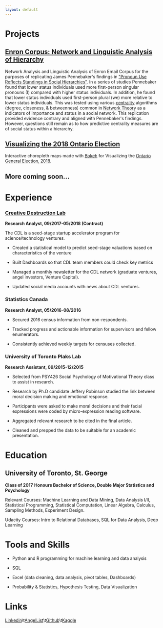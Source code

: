 ```yaml
---
layout: default
---
```


# Projects

## [Enron Corpus: Network and Linguistic Analysis of Hierarchy](Enron_Article.md)

Network Analysis and Linguistic Analysis of Enron Email Corpus for the purposes of replicating James Pennebaker's findings in ["Pronoun Use Reflects Standings in Social Hierarchies"](http://citeseerx.ist.psu.edu/viewdoc/download?doi=10.1.1.904.6689&rep=rep1&type=pdf). In a series of studies Pennebaker found that lower status individuals used more first-person singular pronouns (I) compared with higher status individuals. In addition, he found that lower status individuals used first-person plural (we) more relative to lower status individuals. This was tested using various [centrality](https://en.wikipedia.org/wiki/Centrality) algorithms (degree, closeness, & betweenness) common in [Network Theory](https://en.wikipedia.org/wiki/Network_theory)  as a indicators of importance and status in a social network. This replication provided evidence contrary and aligned with Pennebaker's findings. However, questions still remain as to how predictive centrality measures are of social status within a hierarchy.

## [Visualizing the 2018 Ontario Election](Elections_Article.md)

Interactive choropleth maps made with [Bokeh](https://bokeh.pydata.org/en/latest/) for Visualizing the [Ontario General Election, 2018](https://en.wikipedia.org/wiki/Ontario_general_election,_2018).

## More coming soon...

# Experience

### [Creative Destruction Lab](https://www.creativedestructionlab.com/)
**Research Analyst, 09/2017-05/2018 (Contract)**

The CDL is a seed-stage startup accelerator program for science/technology ventures.

* Created a statistical model to predict seed-stage valuations based on characteristics of the venture

* Built Dashboards so that CDL team members could check key metrics

* Managed a monthly newsletter for the CDL network (graduate ventures, angel investors, Venture Capital).

* Updated social media accounts with news about CDL ventures.

### Statistics Canada
**Research Analyst, 05/2016-08/2016**

* Secured 2016 census information from non-respondents. 

* Tracked progress and actionable information for supervisors and fellow enumerators. 

* Consistently achieved weekly targets for censuses collected. 


### University of Toronto Plaks Lab
**Research Assistant, 09/2015-12/2015**

* Selected from PSY426 Social Psychology of Motivational Theory class to assist in research.

* Research by Ph.D candidate Jeffery Robinson studied the link between moral decision making and emotional response. 

* Participants were asked to make moral decisions and their facial expressions were coded by micro-expression reading software.

* Aggregated relevant research to be cited in the final article.

* Cleaned and prepped the data to be suitable for an academic presentation.

# Education
## University of Toronto, St. George
**Class of 2017**
**Honours Bachelor of Science, Double Major Statistics and Psychology**

Relevant Courses: Machine Learning and Data Mining, Data Analysis I/II, Statistical Programming, Statistical Computation, Linear Algebra, Calculus, Sampling Methods, Experiment Design.

Udacity Courses: Intro to Relational Databases, SQL for Data Analysis, Deep Learning

# Tools and Skills

* Python and R programming for machine learning and data analysis 

* SQL

* Excel (data cleaning, data analysis, pivot tables, Dashboards)

* Probability & Statistics, Hypothesis Testing, Data Visualization

# Links

[Linkedin](https://www.linkedin.com/in/ben-tice/)\t[AngelList](https://angel.co/ben-tice)\t[Github](https://github.com/bentice)\t[Kaggle](https://www.kaggle.com/bentice)